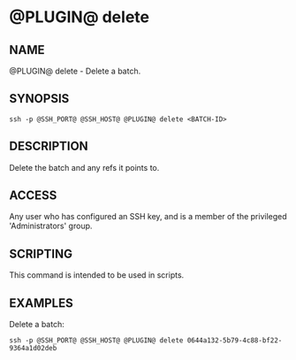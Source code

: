 @PLUGIN@ delete
===============

NAME
----
@PLUGIN@ delete - Delete a batch.

SYNOPSIS
--------
```
ssh -p @SSH_PORT@ @SSH_HOST@ @PLUGIN@ delete <BATCH-ID>
```

DESCRIPTION
-----------
Delete the batch and any refs it points to.

ACCESS
------
Any user who has configured an SSH key, and is a member
of the privileged 'Administrators' group.

SCRIPTING
---------
This command is intended to be used in scripts.

EXAMPLES
--------

Delete a batch:

```
ssh -p @SSH_PORT@ @SSH_HOST@ @PLUGIN@ delete 0644a132-5b79-4c88-bf22-9364a1d02deb
```
